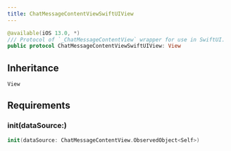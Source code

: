 ```yaml
---
title: ChatMessageContentViewSwiftUIView
---
```


``` swift
@available(iOS 13.0, *)
/// Protocol of `_ChatMessageContentView` wrapper for use in SwiftUI.
public protocol ChatMessageContentViewSwiftUIView: View 
```

## Inheritance

`View`

## Requirements

### init(dataSource:​)

``` swift
init(dataSource: ChatMessageContentView.ObservedObject<Self>)
```
